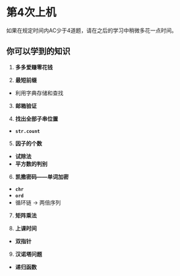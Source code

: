 # 第4次上机

如果在规定时间内AC少于4道题，请在之后的学习中稍微多花一点时间。

## 你可以学到的知识

1. **多多爱赚零花钱**

2. **最短前缀**
- 利用字典存储和查找
3. **邮箱验证**

4. **找出全部子串位置**
- **`str.count`**
5. **因子的个数**
- **试除法**
- **平方数的判别**
6. **凯撒密码——单词加密**
- **`chr`**
- **`ord`**
- 循环链 -> 两倍序列
7. **矩阵乘法**

8. **上课时间**
- **双指针**
9. **汉诺塔问题**
- **递归函数**

